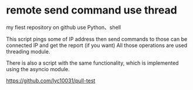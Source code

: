 # remote send command use thread
 my fiest repository on github
use Python、shell


This script pings some of IP address then send commands to those can be connected IP and get the report (if you want) All those operations are used threading module. 


There is also a script with the same functionality, which is implemented using the asyncio module.


https://github.com/lyc10031/pull-test
